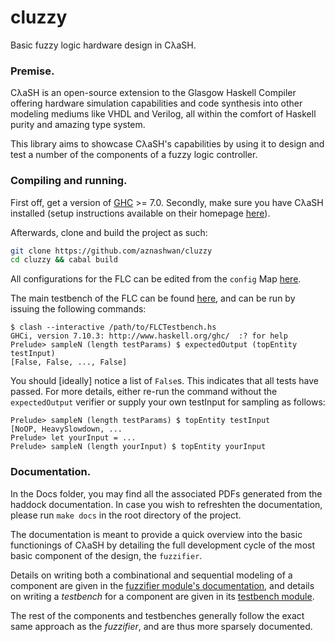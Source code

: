 # cluzzy
Basic fuzzy logic hardware design in CλaSH.

### Premise.

CλaSH is an open-source extension to the Glasgow Haskell Compiler offering
hardware simulation capabilities and code synthesis into other modeling mediums
like VHDL and Verilog, all within the comfort of Haskell purity and amazing
type system.

This library aims to showcase CλaSH's capabilities by using it to design and
test a number of the components of a fuzzy logic controller.

### Compiling and running.

First off, get a version of [GHC](https://www.haskell.org/ghc/) >= 7.0.
Secondly, make sure you have CλaSH installed (setup instructions available on
their homepage [here](http://www.clash-lang.org/#details)).

Afterwards, clone and build the project as such:

```sh
git clone https://github.com/aznashwan/cluzzy
cd cluzzy && cabal build
```

All configurations for the FLC can be edited from the `config` Map
[here](https://github.com/aznashwan/cluzzy/blob/master/Cluzzy/Config.hs#L29).

The main testbench of the FLC can be found
[here](https://github.com/aznashwan/cluzzy/blob/master/Cluzzy/Testbenches/FLCTestbench.hs),
and can be run by issuing the following commands:

```
$ clash --interactive /path/to/FLCTestbench.hs 
GHCi, version 7.10.3: http://www.haskell.org/ghc/  :? for help
Prelude> sampleN (length testParams) $ expectedOutput (topEntity testInput)
[False, False, ..., False]
```

You should [ideally] notice a list of `False`s. This indicates that all tests
have passed. For more details, either re-run the command without the
`expectedOutput` verifier or supply your own testInput for sampling as follows:

```
Prelude> sampleN (length testParams) $ topEntity testInput
[NoOP, HeavySlowdown, ...
Prelude> let yourInput = ...
Prelude> sampleN (length yourInput) $ topEntity yourInput
```

### Documentation.

In the Docs folder, you may find all the associated PDFs generated from the
haddock documentation. In case you wish to refreshten the documentation, please
run `make docs` in the root directory of the project.

The documentation is meant to provide a quick overview into the basic
functionings of CλaSH by detailing the full development cycle of the most basic
component of the design, the `fuzzifier`.

Details on writing both a combinational and sequential modeling of a component
are given in the [fuzzifier module's
documentation](https://github.com/aznashwan/cluzzy/blob/master/Docs/Fuzzifier.pdf),
and details on writing a _testbench_ for a component are given in its [testbench
module](https://github.com/aznashwan/cluzzy/blob/master/Docs/FuzzifierTestbench.pdf).

The rest of the components and testbenches generally follow the exact
same approach as the _fuzzifier_, and are thus more sparsely documented.
